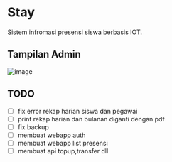 # Stay

Sistem infromasi presensi siswa berbasis IOT.

## Tampilan Admin
![image](https://github.com/Farriq-mfq/Stay/assets/74080436/56cdbcc8-af9b-48b0-a9ec-9eaaafddd8da)


## TODO
- [ ] fix error rekap harian siswa dan pegawai
- [ ] print rekap harian dan bulanan diganti dengan pdf
- [ ] fix backup
- [ ] membuat webapp auth
- [ ] membuat webapp list presensi
- [ ] membuat api topup,transfer dll
